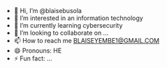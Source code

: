 - 👋 Hi, I’m @blaisebusola
- 👀 I’m interested in an information technology 
- 🌱 I’m currently learning cybersecurity 
- 💞️ I’m looking to collaborate on ...
- 📫 How to reach me BLAISEYEMBE1@GMAIL.COM
- 😄 Pronouns: HE
- ⚡ Fun fact: ...

<!---
blaisebusola/blaisebusola is a ✨ special ✨ repository because its `README.md` (this file) appears on your GitHub profile.
You can click the Preview link to take a look at your changes.
--->
